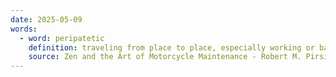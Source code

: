 ```yaml
---
date: 2025-05-09
words:
  - word: peripatetic
    definition: traveling from place to place, especially working or based in various places for relatively short periods.
    source: Zen and the Art of Motorcycle Maintenance - Robert M. Pirsig
---
```

